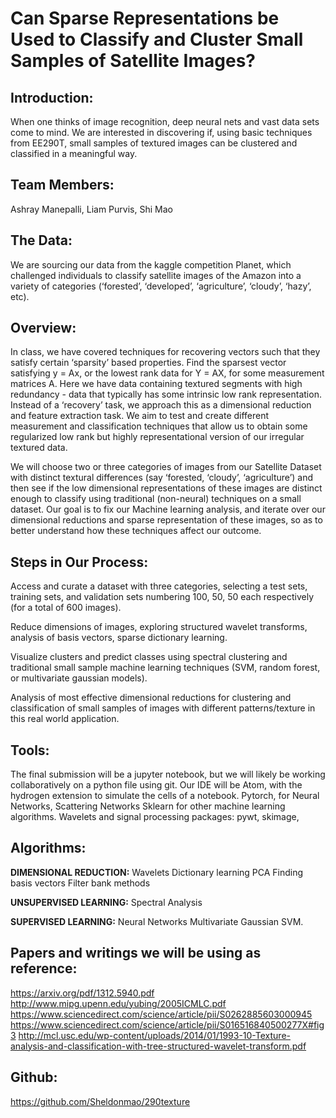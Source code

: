 # Can Sparse Representations be Used to Classify and Cluster Small Samples of Satellite Images?

## Introduction:
When one thinks of image recognition, deep neural nets and vast data sets come to mind. We are interested in discovering if, using basic techniques from EE290T, small samples of textured images can be clustered and classified in a meaningful way. 

## Team Members: 
Ashray Manepalli, Liam Purvis, Shi Mao

## The Data:
We are sourcing our data from the kaggle competition Planet, which challenged individuals to classify satellite images of the Amazon into a variety of categories (‘forested’, ‘developed’, ‘agriculture’, ‘cloudy’, ‘hazy’, etc). 

## Overview: 
In class, we have covered techniques for recovering vectors such that they satisfy certain ‘sparsity’ based properties. Find the sparsest vector satisfying y = Ax, or the lowest rank data for Y = AX, for some measurement matrices A. 
Here we have data containing textured segments with high redundancy - data that typically has some intrinsic low rank representation. Instead of a ‘recovery’ task, we approach this as a dimensional reduction and feature extraction task. We aim to test and create different measurement and classification techniques that allow us to obtain some regularized low rank but highly representational version of our irregular textured data.

We will choose two or three categories of images from our Satellite Dataset with distinct textural differences (say ‘forested, ‘cloudy’, ‘agriculture’) and then see if the low dimensional representations of these images are distinct enough to classify using traditional (non-neural) techniques on a small dataset. Our goal is to fix our Machine learning analysis, and iterate over our dimensional reductions and sparse representation of these images, so as to better understand how these techniques affect our outcome. 

## Steps in Our Process:
Access and curate a dataset with three categories, selecting a test sets, training sets, and validation sets numbering 100, 50, 50 each respectively (for a total of 600 images).

Reduce dimensions of images, exploring structured wavelet transforms, analysis of basis vectors, sparse dictionary learning.

Visualize clusters and predict classes using spectral clustering and traditional small sample machine learning techniques (SVM, random forest, or multivariate gaussian models).

Analysis of most effective dimensional reductions for clustering and classification of small samples of images with different patterns/texture in this real world application. 

## Tools:
The final submission will be a jupyter notebook, but we will likely be working collaboratively on a python file using git. 
Our IDE will be Atom, with the hydrogen extension to simulate the cells of a notebook.
Pytorch, for Neural Networks, Scattering Networks
Sklearn for other machine learning algorithms.
Wavelets and signal processing packages: pywt, skimage, 

## Algorithms:
__DIMENSIONAL REDUCTION:__
Wavelets
Dictionary learning
PCA
Finding basis vectors
Filter bank methods

__UNSUPERVISED LEARNING:__
Spectral Analysis

__SUPERVISED LEARNING:__
Neural Networks
Multivariate Gaussian
SVM.


## Papers and writings we will be using as reference:
https://arxiv.org/pdf/1312.5940.pdf
http://www.mipg.upenn.edu/yubing/2005ICMLC.pdf
https://www.sciencedirect.com/science/article/pii/S0262885603000945
https://www.sciencedirect.com/science/article/pii/S016516840500277X#fig3
http://mcl.usc.edu/wp-content/uploads/2014/01/1993-10-Texture-analysis-and-classification-with-tree-structured-wavelet-transform.pdf

## Github:
https://github.com/Sheldonmao/290texture

